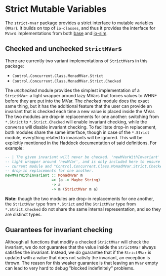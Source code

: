 # Strict Mutable Variables

The `strict-mvar` package provides a strict interface to mutable variables
(`MVar`). It builds on top of `io-classes`, and thus it provides the interface
for `MVar`s implementations from both
[base](https://hackage.haskell.org/package/base-4.17.0.0/docs/Control-Concurrent-MVar.html)
and [io-sim](https://github.com/input-output-hk/io-sim).

## Checked and unchecked `StrictMVar`s

There are currently two variant implementations of `StrictMVar`s in this package:
* `Control.Concurrent.Class.MonadMVar.Strict`
* `Control.Concurrent.Class.MonadMVar.Strict.Checked`

The _unchecked_ module provides the simplest implementation of a `StrictMVar`: a
light wrapper around lazy MVars that forces values to WHNF before they are put
into the MVar. The _checked_ module does the exact same thing, but it has the
additional feature that the user can provide an invariant that is checked each
time a new value is placed inside the MVar. The two modules are drop-in
replacements for one another: switching from `*.Strict` to `*.Strict.Checked`
will enable invariant checking, while the converse will disable invariant
checking. To facilitate drop-in replacement, both modules share the same
interface, though in case of the `*.Strict` module, everything related to
invariants will be ignored. This will be explicitly mentioned in the Haddock
documentation of said definitions. For example:

```haskell
-- | The given invariant will never be checked. 'newMVarWithInvariant' is a
-- light wrapper around 'newMVar', and is only included here to ensure that the
-- current module and "Control.Concurrent.Class.MonadMVar.Strict.Checked" are
-- drop-in replacements for one another.
newMVarWithInvariant :: MonadMVar m
                     => (a -> Maybe String)
                     -> a
                     -> m (StrictMVar m a)
```

**Note:** though the two modules are drop-in replacements for one another, the
`StrictMVar` type from `*.Strict` and the `StrictMVar` type from
`*.Strict.Checked` do not share the same internal representation, and so they
are distinct types.

## Guarantees for invariant checking

Although all functions that modify a checked `StrictMVar` will check the
invariant, we do *not* guarantee that the value inside the `StrictMVar` always
satisfies the invariant. Instead, we *do* guarantee that if the `StrictMVar` is
updated with a value that does not satisfy the invariant, an exception is
thrown. The reason for this weaker guarantee is that leaving an `MVar` empty can
lead to very hard to debug "blocked indefinitely" problems.